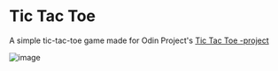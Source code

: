 # Tic Tac Toe

A simple tic-tac-toe game made for Odin Project's [Tic Tac Toe -project](https://www.theodinproject.com/lessons/node-path-javascript-tic-tac-toe)

![image](https://github.com/user-attachments/assets/e8dc5ad0-7010-4acd-bcb6-42178ad693b9)
